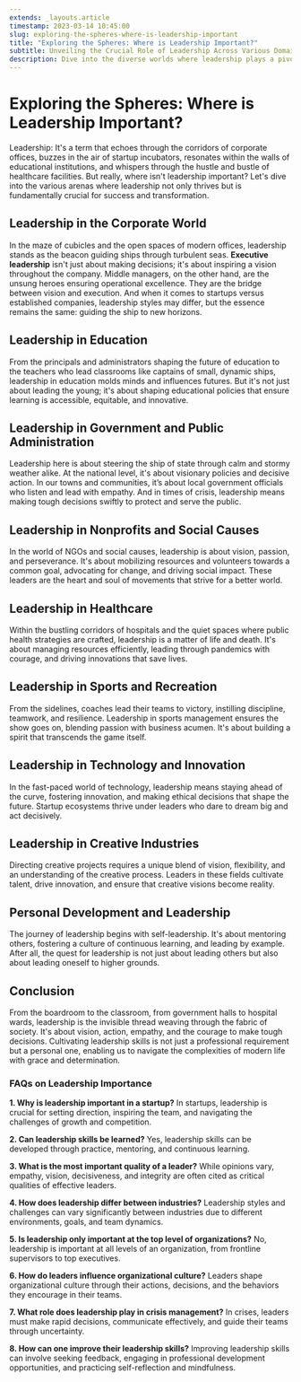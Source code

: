 ```yaml
---
extends: _layouts.article
timestamp: 2023-03-14 10:45:00
slug: exploring-the-spheres-where-is-leadership-important
title: "Exploring the Spheres: Where is Leadership Important?"
subtitle: Unveiling the Crucial Role of Leadership Across Various Domains
description: Dive into the diverse worlds where leadership plays a pivotal role, from the corporate sector to creative industries, and discover how effective leadership shapes success and innovation across fields.
---
```


# Exploring the Spheres: Where is Leadership Important?

Leadership: It's a term that echoes through the corridors of corporate offices, buzzes in the air of startup incubators, resonates within the walls of educational institutions, and whispers through the hustle and bustle of healthcare facilities. But really, where isn't leadership important? Let's dive into the various arenas where leadership not only thrives but is fundamentally crucial for success and transformation.

## Leadership in the Corporate World

In the maze of cubicles and the open spaces of modern offices, leadership stands as the beacon guiding ships through turbulent seas. **Executive leadership** isn't just about making decisions; it's about inspiring a vision throughout the company. Middle managers, on the other hand, are the unsung heroes ensuring operational excellence. They are the bridge between vision and execution. And when it comes to startups versus established companies, leadership styles may differ, but the essence remains the same: guiding the ship to new horizons.

## Leadership in Education

From the principals and administrators shaping the future of education to the teachers who lead classrooms like captains of small, dynamic ships, leadership in education molds minds and influences futures. But it's not just about leading the young; it's about shaping educational policies that ensure learning is accessible, equitable, and innovative.

## Leadership in Government and Public Administration

Leadership here is about steering the ship of state through calm and stormy weather alike. At the national level, it's about visionary policies and decisive action. In our towns and communities, it’s about local government officials who listen and lead with empathy. And in times of crisis, leadership means making tough decisions swiftly to protect and serve the public.

## Leadership in Nonprofits and Social Causes

In the world of NGOs and social causes, leadership is about vision, passion, and perseverance. It's about mobilizing resources and volunteers towards a common goal, advocating for change, and driving social impact. These leaders are the heart and soul of movements that strive for a better world.

## Leadership in Healthcare

Within the bustling corridors of hospitals and the quiet spaces where public health strategies are crafted, leadership is a matter of life and death. It's about managing resources efficiently, leading through pandemics with courage, and driving innovations that save lives.

## Leadership in Sports and Recreation

From the sidelines, coaches lead their teams to victory, instilling discipline, teamwork, and resilience. Leadership in sports management ensures the show goes on, blending passion with business acumen. It's about building a spirit that transcends the game itself.

## Leadership in Technology and Innovation

In the fast-paced world of technology, leadership means staying ahead of the curve, fostering innovation, and making ethical decisions that shape the future. Startup ecosystems thrive under leaders who dare to dream big and act decisively.

## Leadership in Creative Industries

Directing creative projects requires a unique blend of vision, flexibility, and an understanding of the creative process. Leaders in these fields cultivate talent, drive innovation, and ensure that creative visions become reality.

## Personal Development and Leadership

The journey of leadership begins with self-leadership. It's about mentoring others, fostering a culture of continuous learning, and leading by example. After all, the quest for leadership is not just about leading others but also about leading oneself to higher grounds.

## Conclusion

From the boardroom to the classroom, from government halls to hospital wards, leadership is the invisible thread weaving through the fabric of society. It's about vision, action, empathy, and the courage to make tough decisions. Cultivating leadership skills is not just a professional requirement but a personal one, enabling us to navigate the complexities of modern life with grace and determination.

### FAQs on Leadership Importance

**1. Why is leadership important in a startup?**
In startups, leadership is crucial for setting direction, inspiring the team, and navigating the challenges of growth and competition.

**2. Can leadership skills be learned?**
Yes, leadership skills can be developed through practice, mentoring, and continuous learning.

**3. What is the most important quality of a leader?**
While opinions vary, empathy, vision, decisiveness, and integrity are often cited as critical qualities of effective leaders.

**4. How does leadership differ between industries?**
Leadership styles and challenges can vary significantly between industries due to different environments, goals, and team dynamics.

**5. Is leadership only important at the top level of organizations?**
No, leadership is important at all levels of an organization, from frontline supervisors to top executives.

**6. How do leaders influence organizational culture?**
Leaders shape organizational culture through their actions, decisions, and the behaviors they encourage in their teams.

**7. What role does leadership play in crisis management?**
In crises, leaders must make rapid decisions, communicate effectively, and guide their teams through uncertainty.

**8. How can one improve their leadership skills?**
Improving leadership skills can involve seeking feedback, engaging in professional development opportunities, and practicing self-reflection and mindfulness.
